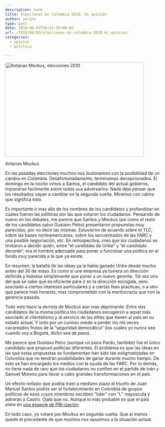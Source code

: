 ```yaml
---
description: none
title: Elecciones en Colombia 2010, mi opinión
author: sergio
type: post
date: 2010-06-03T20:51:55+00:00
url: /2010/06/03/elecciones-en-colombia-2010-mi-opinion/
categories:
  - opinion
  - política

---
```

<div id="attachment_272" style="width: 460px" class="wp-caption aligncenter">
  <a href="http://blog.crazyrobot.net/files/2010/06/mockus2-450.jpg"><img class="size-full wp-image-272" src="http://blog.crazyrobot.net/files/2010/06/mockus2-450.jpg" alt="Antanas Mockus, elecciones 2010" width="450" height="306" srcset="http://blog.crazyrobot.net/files/2010/06/mockus2-450-300x204.jpg 300w, http://blog.crazyrobot.net/files/2010/06/mockus2-450-441x300.jpg 441w, http://blog.crazyrobot.net/files/2010/06/mockus2-450.jpg 450w" sizes="(max-width: 450px) 100vw, 450px" /></a>
  
  <p class="wp-caption-text">
    Antanas Mockus
  </p>
</div>

En las pasadas elecciones muchos nos ilusionamos con la posibilidad de un cambio en Colombia. Desafortunadamente, terminamos decepcionados. El domingo en la noche vimos a Santos, el candidato del actual gobierno, imponerse facilmente sobre todos sus adversarios. Nada deja pensar que los resultados vayan a cambiar en la segunda vuelta. Miremos con calma que significa esto.

Es importante ir mas alla de los nombres de los candidatos y profundizar en cuales fueron las póliticas por las que votaron los ciudadanos. Pensando de nuevo en los debates, me parece que Santos y Mockus (así como el resto de los candidatos salvo Gustavo Petro) presentaron propuestas muy parecidas, por no decir las mismas. Estuvieron de acuerdo sobre el TLC, sobre las bases norteamericanas, sobre los secuestrados de las FARC y una posible negociación, etc. En retrospectiva, creo que los ciudadanos se limitaron a decidir quién, entre &#8220;el candidato de Uribe&#8221; y &#8220;el candidato decente&#8221;, era el hombre adecuado para poner a funcionar una política en el fondo muy parecida a la que ya existe.

En resumen, la batalla de las ideas ya la habia ganado Uribe desde mucho antes del 30 de mayo. Es como si una empresa ya tuviera un dirección definida y hubiese simplemente que poner a un nuevo gerente. Tal vez uno del que se sabe que es eficiente para ir en la dirección escogida, pero asociado a ciertos intereses particulares y a ciertas feas practicas, o a otro que parece más honesto, mas comprometido con la meritocracia que con la gerencia pasada.

Todo esto hace la derrota de Mockus aun mas deprimente. Entre dos candidatos de la misma política los ciudadanos escogieron a aquel más asociado al clientelismo y al servicio de las elites que tienen al país en su estado actual. Y todo por un curioso miedo a perder los mil veces cacareados frutos de la &#8220;seguridad democática&#8221; (los cuales yo nunca veo cuando voy a Bogotá, dicho sea de paso).

Me parece que Gustavo Petro (aunque un poco Pardo, también) fue el único candidato que propusó políticas diferentes. El problema es que las ideas en las que estas propuestas se fundamentan han sido tan estigmatizadas en Colombia que no tendrán posibilidades de ganar durante mucho tiempo. De esto se han encargado los medios con la ayuda de las FARC. Por lo demás, no tiene nada de raro que los ciudadanos no confien en el partido de Iván y Samuel Moreno para llevar a cabo grandes transformaciones en el país.

Un efecto nefasto que podría traer a mediano plazo el triunfo de Juan Manuel Santos podría ser el fortalecimiento en Colombia de grupos políticos de esos cuyos miembros escriben &#8220;lider&#8221; con &#8220;L&#8221; mayuscula y admiran a Castro. Ojala que no. Aunque lo más probable es que el país entre en [una especie de PRI-ización][1].

En todo caso, yo votaré por Mockus en segunda vuelta. Que al menos quede el precedente de que muchos nos opusimos a la situación actual.

 [1]: http://www.elespectador.com/columna-206639-escoja-monarquia-o-pri-izacion
